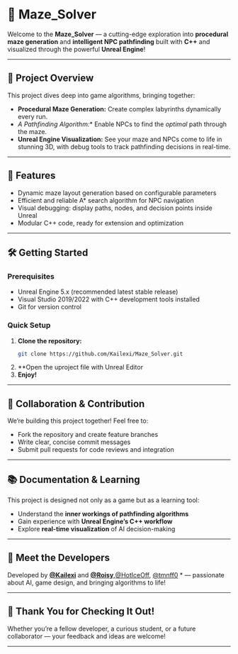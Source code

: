 # 🧩 Maze_Solver

Welcome to the **Maze_Solver** — a cutting-edge exploration into **procedural maze generation** and **intelligent NPC pathfinding** built with **C++** and visualized through the powerful **Unreal Engine**!

---

## 🚀 Project Overview

This project dives deep into game algorithms, bringing together:

- **Procedural Maze Generation:** Create complex labyrinths dynamically every run.
- **A* Pathfinding Algorithm:** Enable NPCs to find the *optimal* path through the maze.
- **Unreal Engine Visualization:** See your maze and NPCs come to life in stunning 3D, with debug tools to track pathfinding decisions in real-time.

---

## 🎯 Features

- Dynamic maze layout generation based on configurable parameters  
- Efficient and reliable A* search algorithm for NPC navigation  
- Visual debugging: display paths, nodes, and decision points inside Unreal  
- Modular C++ code, ready for extension and optimization  

---

## 🛠 Getting Started

### Prerequisites

- Unreal Engine 5.x (recommended latest stable release)  
- Visual Studio 2019/2022 with C++ development tools installed  
- Git for version control  

### Quick Setup

1. **Clone the repository:**  
   ```bash
   git clone https://github.com/Kailexi/Maze_Solver.git
2. **Open the uproject file with Unreal Editor
3. **Enjoy!**
---

## 🤝 Collaboration & Contribution

We’re building this project together! Feel free to:

- Fork the repository and create feature branches  
- Write clear, concise commit messages  
- Submit pull requests for code reviews and integration  

---

## 📚 Documentation & Learning

This project is designed not only as a game but as a learning tool:

- Understand the **inner workings of pathfinding algorithms**  
- Gain experience with **Unreal Engine’s C++ workflow**  
- Explore **real-time visualization** of AI decision-making  

---



## 🤖 Meet the Developers

Developed by **[@Kailexi](https://github.com/Kailexi)** and **[@Roisy](https://github.com/https://github.com/mosheadd)**,[@HotIceOff](https://github.com/HotIceOff), [@tmnff0](https://github.com/tmnff0) * — passionate about AI, game design, and bringing algorithms to life!

---

## 🌟 Thank You for Checking It Out!

Whether you’re a fellow developer, a curious student, or a future collaborator — your feedback and ideas are welcome!

---
